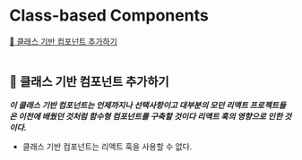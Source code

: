 # Class-based Components

[📌 클래스 기반 컴포넌트 추가하기](#-클래스-기반-컴포넌트-추가하기)<br>
<br>

## 📌 클래스 기반 컴포넌트 추가하기

***이 클래스 기반 컴포넌트는 언제까지나 선택사항이고 대부분의 모던 리액트 프로젝트들은 이전에 배웠던 것처럼 함수형 컴포넌트를 구축할 것이다 리액트 훅의 영향으로 인한 것이다.***
- 클래스 기반 컴포넌트는 리액트 훅을 사용할 수 없다.
